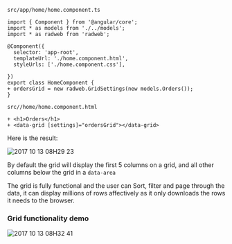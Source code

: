 ﻿`src/app/home/home.component.ts` 

```csdiff
import { Component } from '@angular/core';
import * as models from './../models';
import * as radweb from 'radweb';

@Component({
  selector: 'app-root',
  templateUrl: './home.component.html',
  styleUrls: ['./home.component.css'],

})
export class HomeComponent {
+ ordersGrid = new radweb.GridSettings(new models.Orders());
}
```

`src//home/home.component.html` 
```csdiff
+ <h1>Orders</h1>
+ <data-grid [settings]="ordersGrid"></data-grid>
```

Here is the result:

![2017 10 13 08H29 23](../2017-10-13_08h29_23.png)

By default the grid will display the first 5 columns on a grid, and all other columns below the grid in a `data-area`

The grid is fully functional and the user can Sort, filter and page through the data, it can display millions of rows affectively as it only downloads the rows it needs to the browser.

### Grid functionality demo
![2017 10 13 08H32 41](../2017-10-13_08h32_41.gif)
